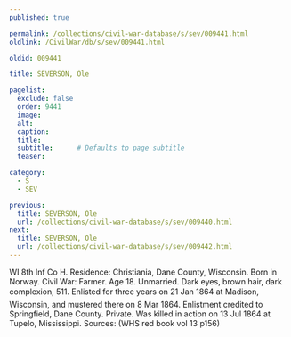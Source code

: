 ```yaml
---
published: true

permalink: /collections/civil-war-database/s/sev/009441.html
oldlink: /CivilWar/db/s/sev/009441.html

oldid: 009441

title: SEVERSON, Ole

pagelist:
  exclude: false
  order: 9441
  image: 
  alt:
  caption:
  title:
  subtitle:      # Defaults to page subtitle
  teaser:

category: 
  - S 
  - SEV

previous:
  title: SEVERSON, Ole
  url: /collections/civil-war-database/s/sev/009440.html  
next:
  title: SEVERSON, Ole
  url: /collections/civil-war-database/s/sev/009442.html   
---
```

WI 8th Inf Co H. Residence: Christiania, Dane County, Wisconsin. Born in Norway. Civil War: Farmer. Age 18. Unmarried. Dark eyes, brown hair, dark complexion, 5&#146;11&#148;. Enlisted for three years on 21 Jan 1864 at Madison, Wisconsin, and mustered there on 8 Mar 1864. Enlistment credited to Springfield, Dane County. Private. Was killed in action on 13 Jul 1864 at Tupelo, Mississippi. Sources: (WHS red book vol 13 p156)